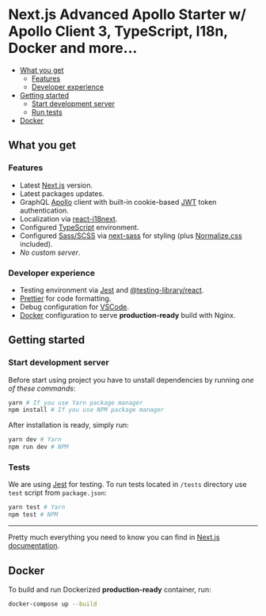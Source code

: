 # Next.js Advanced Apollo Starter w/ Apollo Client 3, TypeScript, I18n, Docker and more...

- [What you get](#what-you-get)
  - [Features](#features)
  - [Developer experience](#developer-experience)
- [Getting started](#getting-started)
  - [Start development server](#start-development-server)
  - [Run tests](#run-tests)
- [Docker](#docker)

## What you get

### Features

- Latest [Next.js](https://nextjs.org/) version.
- Latest packages updates.
- GraphQL [Apollo](https://www.apollographql.com/docs/react/essentials/get-started/) client with built-in cookie-based [JWT](https://jwt.io/) token authentication.
- Localization via [react-i18next](https://react.i18next.com/).
- Configured [TypeScript](https://www.typescriptlang.org/) environment.
- Configured [Sass/SCSS](https://sass-lang.com/) via [next-sass](https://github.com/zeit/next-plugins/tree/master/packages/next-sass) for styling (plus [Normalize.css](https://necolas.github.io/normalize.css/) included).
- _No custom server_.

### Developer experience

- Testing environment via [Jest](https://jestjs.io/) and [@testing-library/react](https://testing-library.com/docs/react-testing-library/intro).
- [Prettier](https://prettier.io/) for code formatting.
- Debug configuration for [VSCode](https://code.visualstudio.com/).
- [Docker](https://www.docker.com/) configuration to serve **production-ready** build with Nginx.

## Getting started

### Start development server

Before start using project you have to unstall dependencies by running _one of these commands_:

```bash
yarn # If you use Yarn package manager
npm install # If you use NPM package manager
```

After installation is ready, simply run:

```bash
yarn dev # Yarn
npm run dev # NPM
```

### Tests

We are using [Jest](https://jestjs.io/) for testing. To run tests located in `/tests` directory use `test` script from `package.json`:

```bash
yarn test # Yarn
npm test # NPM
```

---

Pretty much everything you need to know you can find in [Next.js documentation](https://nextjs.org/docs).

## Docker

To build and run Dockerized **production-ready** container, run:

```bash
docker-compose up --build
```
